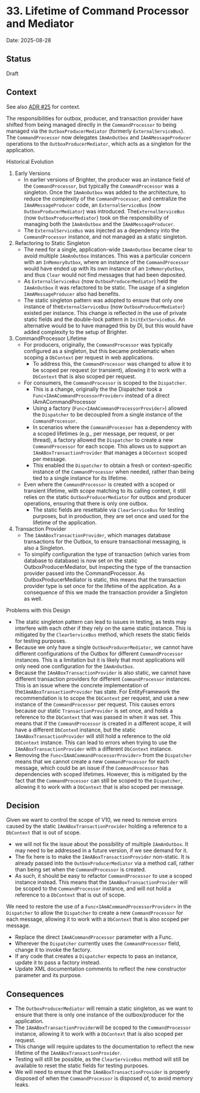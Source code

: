 # 33. Lifetime of Command Processor and Mediator

Date: 2025-08-28

## Status

Draft

## Context

See also [ADR #25](0025-use-reactive-programming-for-mediator.md) for context.

The responsibilities for outbox, producer, and transaction provider have shifted from being managed directly in the `CommandProcessor` to being managed via the `OutboxProducerMediator` (formerly `ExternalServiceBus`). The `CommandProcessor` now delegates `IAmAnOutbox` and `IAmAMessageProducer` operations to the `OutboxProducerMediator`, which acts as a singleton for the application. 

Historical Evolution
1. Early Versions
   - In earlier versions of Brighter, the producer was an instance field of the `CommandProcessor`, but typically the `CommandProcessor` was a singleton.
   Once the `IAmAnOutbox` was added to the architecture, to reduce the complexity of the `CommandProcessor`, and centralize the `IAmAMessageProducer` code, an `ExternalServiceBus` (now `OutboxProducerMediator`) was introduced. The`ExternalServiceBus` (now `OutboxProducerMediator`) took on the responsibility of managing both the `IAmAnOutbox` and the `IAmAMessageProducer`.
   - The `ExternalServiceBus` was injected as a dependency into the `CommandProcessor` instance, and not managed as a static singleton.
2. Refactoring to Static Singleton
   - The need for a single, application-wide `IAmAnOutbox` became clear to avoid multiple `IAmAnOutbox` instances. This was a particular concern with an `InMemoryOutbox`, where an instance of the `CommandProcessor` would have ended up with its own instance of an `InMemoryOutbox`, and thus `Clear` would not find messages that had been deposited. 
    - As `ExternalServiceBus` (now `OutboxProducerMediator`) held the `IAmAnOutbox` it was refactored to be static. The usage of a singleton `IAmAMessageProducer` also had benefits. 
    - The static singleton pattern was adopted to ensure that only one instance of the`ExternalServiceBus` (now `OutboxProducerMediator`) existed per instance. This change is reflected in the use of private static fields and the double-lock pattern in `InitExtServiceBus`. An alternative would be to have managed this by DI, but this would have added complexity to the setup of Brighter.
3. CommandProcessor Lifetime
   - For producers, originally, the `CommandProcessor` was typically configured as a singleton, but this became problematic when scoping a `DbContext` per request in web applications. 
     - To address this, the `CommandProcessor` was changed to allow it to be scoped per request (or transient), allowing it to work with a `DbContext` that is also scoped per request.
   - For consumers, the `CommandProcessor` is scoped to the `Dispatcher`.
     - This is a change, originally the the Dispatcher took a `Func<IAmACommandProcessorProvider>` instead of a direct IAmACommandProcessor
     - Using a factory (`Func<IAmACommandProcessorProvider>`) allowed the `Dispatcher` to be decoupled from a single instance of the `CommandProcessor`.
     - In scenarios where the `CommandProcessor` has a dependency with a scoped lifetimes (e.g., per message, per request, or per thread), a factory allowed the `Dispatcher` to create a new `CommandProcessor` for each scope. This allows us to support an `IAmABoxTransactionProvider` that manages a `DbContext` scoped per message.
     - This enabled the `Dispatcher` to obtain a fresh or context-specific instance of the `CommandProcessor` when needed, rather than being tied to a single instance for its lifetime.
   - Even where the `CommandProcessor` is created with a scoped or transient lifetime, with scope matching to its calling context, it still relies on the static `OutboxProducerMediator` for outbox and producer operations, ensuring that there is only one outbox.
     - The static fields are resettable via `ClearServiceBus` for testing purposes, but in production, they are set once and used for the lifetime of the application.
4. Transaction Provider
   - The `IAmABoxTransactionProvider`, which manages database transactions for the Outbox, to ensure transactional messaging, is also a Singleton.
   - To simplify configuration the type of transaction (which varies from database to database) is now set on the static OutboxProducerMediator, but inspecting the type of the transaction provider passed into the CommandProcessor. As OutboxProducerMediator is static, this means that the transaction provider type is set once for the lifetime of the application. As a consequence of this we made the transaction provider a Singleton as well.

Problems with this Design
- The static singleton pattern can lead to issues in testing, as tests may interfere with each other if they rely on the same static instance. This is mitigated by the `ClearServiceBus` method, which resets the static fields for testing purposes.
- Because we only have a single `OutboxProducerMediator`, we cannot have different configurations of the Outbox for different `CommandProcessor `instances. This is a limitation but it is likely that most applications will only need one configuration for the `IAmAnOutbox`.
- Because the `IAmABoxTransactionProvider` is also static, we cannot have different transaction providers for different `CommandProcessor` instances. This is an issue where the concrete implementation of the`IAmABoxTransactionProvider` has state. For EntityFramework the recommendation is to scope the `DbContext` per request, and use a new instance of the `CommandProcessor` per request. This causes errors because our static `TransactionProvider` is set once, and holds a reference to the `DbContext` that was passed in when it was set. This means that if the `CommandProcessor` is created in a different scope, it will have a different `DbContex`t instance, but the static `IAmABoxTransactionProvider` will still hold a reference to the old `DbContext` instance. This can lead to errors when trying to use the `IAmABoxTransactionProvider` with a different `DbContext` instance.
- Removing the `Func<IAmACommandProcessorProvider>` from the `Dispatcher` means that we cannot create a new `CommandProcessor` for each message, which could be an issue if the `CommandProcessor` has dependencies with scoped lifetimes. However, this is mitigated by the fact that the `CommandProcessor` can still be scoped to the `Dispatcher`, allowing it to work with a `DbContext` that is also scoped per message.

## Decision

Given we want to control the scope of V10, we need to remove errors caused by the static `IAmABoxTransactionProvider` holding a reference to a `DbContext` that is out of scope.
- we will not fix the issue about the possibility of multiple `IAmAnOutbox`. It may need to be addressed in a future version, if we see demand for it. 
- The fix here is to make the `IAmABoxTransactionProvider` non-static. It is already passed into the `OutboxProducerMediator` via a method call, rather than being set when the `CommandProcessor` is created. 
- As such, it should be easy to refactor `CommandProcessor` to use a scoped instance instead. This means that the `IAmABoxTransactionProvider` will be scoped to the `CommandProcessor` instance, and will not hold a reference to a `DbContext` that is out of scope.

We need to restore the use of a `Func<IAmACommandProcessorProvider>` in the `Dispatcher` to allow the `Dispatcher` to create a new `CommandProcessor` for each message, allowing it to work with a `DbContext` that is also scoped per message.

- Replace the direct `IAmACommandProcessor` parameter with a Func<IAmACommandProcessorProvider>.
- Wherever the `Dispatcher` currently uses the `CommandProcessor` field, change it to invoke the factory.
- If any code that creates a `Dispatcher` expects to pass an instance, update it to pass a factory instead.
- Update XML documentation comments to reflect the new constructor parameter and its purpose.


## Consequences

- The `OutboxProducerMediator` will remain a static singleton, as we want to ensure that there is only one instance of the outbox/producer for the application.
- The `IAmABoxTransactionProvider`will be scoped to the `CommandProcessor` instance, allowing it to work with a `DbContext` that is also scoped per request.
- This change will require updates to the documentation to reflect the new lifetime of the `IAmABoxTransactionProvider`.
- Testing will still be possible, as the `ClearServiceBus` method will still be available to reset the static fields for testing purposes.
- We will need to ensure that the `IAmABoxTransactionProvider` is properly disposed of when the `CommandProcessor` is disposed of, to avoid memory leaks.